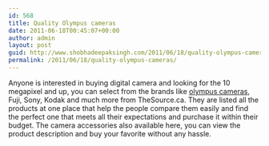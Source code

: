 ```yaml
---
id: 568
title: Quality Olympus cameras
date: 2011-06-18T00:45:07+00:00
author: admin
layout: post
guid: http://www.shobhadeepaksingh.com/2011/06/18/quality-olympus-cameras/
permalink: /2011/06/18/quality-olympus-cameras/
---
```

Anyone is interested in buying digital camera and looking for the 10 megapixel and up, you can select from the brands like [olympus cameras](http://www.thesource.ca/estore/category.aspx?language=en-CA&catalog=Online&category=10-11.9MP), Fuji, Sony, Kodak and much more from TheSource.ca. They are listed all the products at one place that help the people compare them easily and find the perfect one that meets all their expectations and purchase it within their budget. The camera accessories also available here, you can view the product description and buy your favorite without any hassle.
